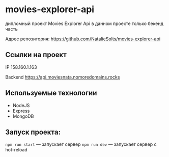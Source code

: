 # movies-explorer-api

дипломный проект Movies Explorer Api
в данном проекте только бекенд часть

Адрес репозитория: https://github.com/NatalieSolts/movies-explorer-api

## Ссылки на проект

IP 158.160.1.163

Backend https://api.moviesnata.nomoredomains.rocks

## Используемые технологии

- NodeJS
- Express
- MongoDB

## Запуск проекта:

`npm run start` — запускает сервер
`npm run dev` — запускает сервер с hot-reload
